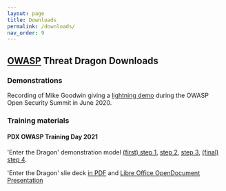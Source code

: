 ```yaml
---
layout: page
title: Downloads
permalink: /downloads/
nav_order: 9
---
```


## [OWASP](https://www.owasp.org) Threat Dragon Downloads

### Demonstrations
Recording of Mike Goodwin giving a
[lightning demo](https://youtu.be/n6JGcZGFq5o) during the OWASP Open Security Summit in June 2020.

### Training materials

#### PDX OWASP Training Day 2021
'Enter the Dragon' demonstration model
[(first) step 1](/public/downloads/enter-the-dragon-1.json),
[step 2](/public/downloads/enter-the-dragon-2.json),
[step 3](/public/downloads/enter-the-dragon-3.json),
[(final) step 4](/public/downloads/enter-the-dragon-4.json).

'Enter the Dragon' slie deck [in PDF](/public/downloads/enter-the-dragon.pdf)
and [Libre Office OpenDocument Presentation](/public/downloads/enter-the-dragon.odp)

